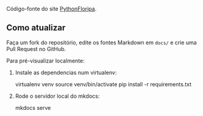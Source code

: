 Código-fonte do site [PythonFloripa](http://pythonfloripa.github.io/).

## Como atualizar

Faça um fork do repositório, edite os fontes Markdown em `docs/` e crie uma
Pull Request no GitHub.

Para pré-visualizar localmente:

1) Instale as dependencias num virtualenv:

    virtualenv venv
    source venv/bin/activate
    pip install -r requirements.txt


2) Rode o servidor local do mkdocs:

    mkdocs serve
